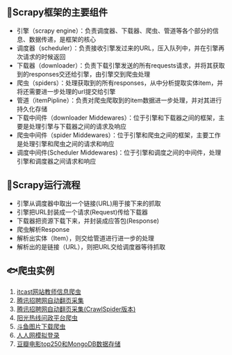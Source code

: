 ## 🎠Scrapy框架的主要组件
- 引擎（scrapy engine）：负责调度器、下载器、爬虫、管道等各个部分的信息、数据传递，是框架的核心
- 调度器（scheduler）：负责接收引擎发过来的URL，压入队列中，并在引擎再次请求的时候返回
- 下载器（downloader）：负责下载引擎发送的所有requests请求，并将其获取到的responses交还给引擎，由引擎交到爬虫处理
- 爬虫（spiders）：处理获取到的所有responses，从中分析提取实体item，并将还需要进一步处理的url提交给引擎
- 管道（itemPipline）：负责对爬虫爬取到的item数据进一步处理，并对其进行持久化存储
- 下载中间件（downloader Middewares）：位于引擎和下载器之间的框架，主要是处理引擎与下载器之间的请求及响应
- 爬虫中间件（spider Middewares）：位于引擎和爬虫之间的框架，主要工作是处理引擎和爬虫之间的请求和响应
- 调度中间件(Scheduler Middewares)：位于引擎和调度之间的中间件，处理引擎和调度器之间请求和响应

## 🐥Scrapy运行流程
- 引擎从调度器中取出一个链接(URL)用于接下来的抓取
- 引擎把URL封装成一个请求(Request)传给下载器
- 下载器把资源下载下来，并封装成应答包(Response)
- 爬虫解析Response
- 解析出实体（Item），则交给管道进行进一步的处理
- 解析出的是链接（URL），则把URL交给调度器等待抓取

## 🐟爬虫实例
1. [itcast网站教师信息爬虫](https://github.com/Mathilda11/Scrapy_Project/tree/master/Project_1)
2. [腾讯招聘网自动翻页采集](https://github.com/Mathilda11/Scrapy_Project/tree/master/Project_2)
3. [腾讯招聘网自动翻页采集(CrawlSpider版本)](https://github.com/Mathilda11/Scrapy_Project/tree/master/Project_3)
4. [阳光热线问政平台爬虫](https://github.com/Mathilda11/Scrapy_Project/tree/master/Project_4)
5. [斗鱼图片下载爬虫](https://github.com/Mathilda11/Scrapy_Project/tree/master/Project_5)
6. [人人网模拟登录](https://github.com/Mathilda11/Scrapy_Project/tree/master/Project_6)
7. [豆瓣电影top250和MongoDB数据存储](https://github.com/Mathilda11/Scrapy_Project/tree/master/Project_7)
